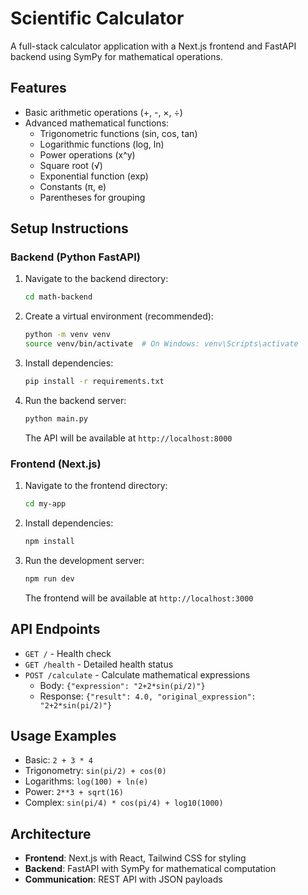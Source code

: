 # Scientific Calculator

A full-stack calculator application with a Next.js frontend and FastAPI backend using SymPy for mathematical operations.

## Features

- Basic arithmetic operations (+, -, ×, ÷)
- Advanced mathematical functions:
  - Trigonometric functions (sin, cos, tan)
  - Logarithmic functions (log, ln)
  - Power operations (x^y)
  - Square root (√)
  - Exponential function (exp)
  - Constants (π, e)
  - Parentheses for grouping

## Setup Instructions

### Backend (Python FastAPI)

1. Navigate to the backend directory:

   ```bash
   cd math-backend
   ```

2. Create a virtual environment (recommended):

   ```bash
   python -m venv venv
   source venv/bin/activate  # On Windows: venv\Scripts\activate
   ```

3. Install dependencies:

   ```bash
   pip install -r requirements.txt
   ```

4. Run the backend server:
   ```bash
   python main.py
   ```
   The API will be available at `http://localhost:8000`

### Frontend (Next.js)

1. Navigate to the frontend directory:

   ```bash
   cd my-app
   ```

2. Install dependencies:

   ```bash
   npm install
   ```

3. Run the development server:
   ```bash
   npm run dev
   ```
   The frontend will be available at `http://localhost:3000`

## API Endpoints

- `GET /` - Health check
- `GET /health` - Detailed health status
- `POST /calculate` - Calculate mathematical expressions
  - Body: `{"expression": "2+2*sin(pi/2)"}`
  - Response: `{"result": 4.0, "original_expression": "2+2*sin(pi/2)"}`

## Usage Examples

- Basic: `2 + 3 * 4`
- Trigonometry: `sin(pi/2) + cos(0)`
- Logarithms: `log(100) + ln(e)`
- Power: `2**3 + sqrt(16)`
- Complex: `sin(pi/4) * cos(pi/4) + log10(1000)`

## Architecture

- **Frontend**: Next.js with React, Tailwind CSS for styling
- **Backend**: FastAPI with SymPy for mathematical computation
- **Communication**: REST API with JSON payloads
